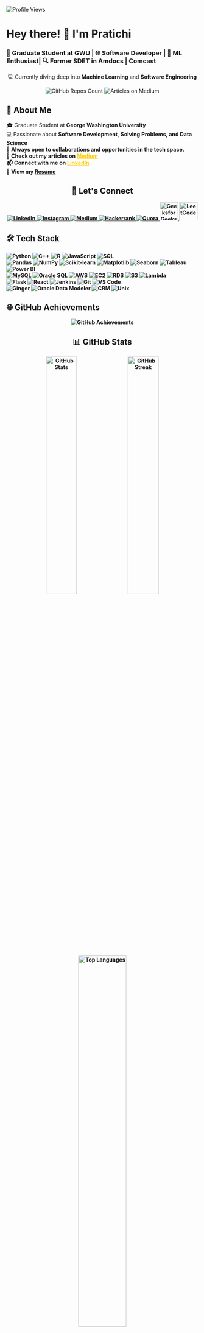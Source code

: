 ![Profile Views](https://shields.io/badge/dynamic/json?url=https://api.github.com/users/FnuPratichi&query=$.public_repos&label=Profile%20Views&color=blue)

<h1><strong>Hey there! 👋 I'm Pratichi</strong></h1>
<h3>🚀 Graduate Student at GWU | 🌐 Software Developer | 🤖 ML Enthusiast| 🔍 Former SDET in Amdocs | Comcast </h3>
<p align="center">💻 Currently diving deep into <strong>Machine Learning</strong> and <strong>Software Engineering</strong></p>


<div class="badge" align="center">
    <img src="https://shields.io/badge/dynamic/json?url=https://api.github.com/users/FnuPratichi&query=$.public_repos&label=GitHub%20Repos&color=blue" alt="GitHub Repos Count"/>
    <img src="https://img.shields.io/badge/Articles%20on-Medium-%2312100E.svg?logo=medium&color=blue" alt="Articles on Medium"/>
</div>





<h2>🌟 About Me</h2>
<p align="left">
    🎓 Graduate Student at <strong>George Washington University</strong><br>
    💻 Passionate about <strong>Software Development</strong>,  <strong>Solving Problems<strong>, and <strong>Data Science</strong><br>
    🤝 Always open to collaborations and opportunities in the tech space.<br>
    📝 Check out my articles on <a href="https://medium.com/@pratichi3" target="_blank" style="color: #ffcc00;">Medium</a><br>
    📬 Connect with me on <a href="https://www.linkedin.com/in/pratichi11/" target="_blank" style="color: #ffcc00;">LinkedIn</a><br>
    📄 View my <a href="https://drive.google.com/file/d/1HEN1bSbsGOmLCcraWxoHo3VanupZ5Y3Y/view?usp=drive_link">Resume</a>
</p>

<h2 align="center">🔗 Let's Connect</h2>
<div align="center" class="social-links">
    <a href="https://www.linkedin.com/in/pratichi11/" target="blank">
        <img src="https://img.icons8.com/color/48/000000/linkedin.png" alt="LinkedIn"/>
    </a>
    <a href="https://www.instagram.com/pratichi_02/" target="blank">
        <img src="https://img.icons8.com/color/48/000000/instagram-new.png" alt="Instagram"/>
    </a>
    <a href="https://medium.com/@pratichi3" target="blank">
        <img src="https://img.icons8.com/color/48/000000/medium-monogram.png" alt="Medium"/>
    </a>
    <a href="https://www.hackerrank.com/profile/pratichi3" target="blank">
        <img src="https://img.icons8.com/external-tal-revivo-color-tal-revivo/48/000000/external-hackerrank-is-a-technology-company-that-focuses-on-competitive-programming-logo-color-tal-revivo.png" alt="Hackerrank"/>
    </a>
    <a href="https://www.quora.com/profile/Pratichi-11" target="blank">
        <img src="https://img.icons8.com/color/48/000000/quora.png" alt="Quora"/>
    </a>
    <a href="https://www.geeksforgeeks.org/user/noob_pratichi/" target="blank">
        <img src="https://upload.wikimedia.org/wikipedia/commons/4/43/GeeksforGeeks.svg" width="48" height="48" alt="GeeksforGeeks"/>
    </a>
    <a href="https://leetcode.com/u/prat_noob/" target="blank">
        <img src="https://upload.wikimedia.org/wikipedia/commons/1/19/LeetCode_logo_black.png" width="48" height="48" alt="LeetCode"/>
    </a>
    
</div>


<h2>🛠️ Tech Stack</h2>

<div>
    <div>
        <img src="https://img.shields.io/badge/-Python-blue?style=flat-square&logo=python" alt="Python"/>
        <img src="https://img.shields.io/badge/-C%2B%2B-blue?style=flat-square&logo=cplusplus" alt="C++"/>
        <img src="https://img.shields.io/badge/-R-blue?style=flat-square&logo=r" alt="R"/>
        <img src="https://img.shields.io/badge/-JavaScript-yellow?style=flat-square&logo=javascript" alt="JavaScript"/>
        <img src="https://img.shields.io/badge/-SQL-blue?style=flat-square&logo=mysql" alt="SQL"/>
    </div>

  <div>
        <img src="https://img.shields.io/badge/-Pandas-blue?style=flat-square&logo=pandas" alt="Pandas"/>
        <img src="https://img.shields.io/badge/-NumPy-blue?style=flat-square&logo=numpy" alt="NumPy"/>
        <img src="https://img.shields.io/badge/-Scikit%20Learn-blue?style=flat-square&logo=scikit-learn" alt="Scikit-learn"/>
        <img src="https://img.shields.io/badge/-Matplotlib-blue?style=flat-square&logo=matplotlib" alt="Matplotlib"/>
        <img src="https://img.shields.io/badge/-Seaborn-blue?style=flat-square&logo=seaborn" alt="Seaborn"/>
        <img src="https://img.shields.io/badge/-Tableau-blue?style=flat-square&logo=tableau" alt="Tableau"/>
        <img src="https://img.shields.io/badge/-Power%20BI-blue?style=flat-square&logo=powerbi" alt="Power BI"/>
    </div>

  <div>
        <img src="https://img.shields.io/badge/-MySQL-blue?style=flat-square&logo=mysql" alt="MySQL"/>
        <img src="https://img.shields.io/badge/-Oracle%20SQL-blue?style=flat-square&logo=oracle" alt="Oracle SQL"/>
        <img src="https://img.shields.io/badge/-AWS-blue?style=flat-square&logo=amazonaws" alt="AWS"/>
        <img src="https://img.shields.io/badge/-EC2-blue?style=flat-square&logo=amazonaws" alt="EC2"/>
        <img src="https://img.shields.io/badge/-RDS-blue?style=flat-square&logo=amazonaws" alt="RDS"/>
        <img src="https://img.shields.io/badge/-S3-blue?style=flat-square&logo=amazonaws" alt="S3"/>
        <img src="https://img.shields.io/badge/-Lambda-blue?style=flat-square&logo=amazonaws" alt="Lambda"/>
    </div>

  <div>
        <img src="https://img.shields.io/badge/-Flask-blue?style=flat-square&logo=flask" alt="Flask"/>
        <img src="https://img.shields.io/badge/-React.js-blue?style=flat-square&logo=react" alt="React"/>
        <img src="https://img.shields.io/badge/-Jenkins-blue?style=flat-square&logo=jenkins" alt="Jenkins"/>
        <img src="https://img.shields.io/badge/-Git-blue?style=flat-square&logo=git" alt="Git"/>
        <img src="https://img.shields.io/badge/-VS%20Code-blue?style=flat-square&logo=visualstudiocode" alt="VS Code"/>
    </div>

  <div>
        <img src="https://img.shields.io/badge/-Ginger-blue?style=flat-square&logo=ginger" alt="Ginger"/>
        <img src="https://img.shields.io/badge/-Oracle%20Data%20Modeler-blue?style=flat-square&logo=oracle" alt="Oracle Data Modeler"/>
        <img src="https://img.shields.io/badge/-CRM-blue?style=flat-square&logo=crm" alt="CRM"/>
        <img src="https://img.shields.io/badge/-Unix-blue?style=flat-square&logo=unix" alt="Unix"/>
    </div>
</div>


<h2>🌐 GitHub Achievements</h2>
<p align="center">
    <img src="https://github-profile-trophy.vercel.app/?username=FnuPratichi&theme=dark" alt="GitHub Achievements" />
</p>

<h2 align="center">📊 GitHub Stats</h2>
<p align="center">
    <img src="https://github-readme-stats.vercel.app/api?username=FnuPratichi&show_icons=true&theme=radical" alt="GitHub Stats" style="width: 40%; min-width: 200px; margin-right: 10px;"/>
    <img src="https://github-readme-streak-stats.herokuapp.com/?user=FnuPratichi&theme=radical" alt="GitHub Streak" style="width: 40%; min-width: 200px;"/>
</p>
<p align="center">
    <img src="https://github-readme-stats.vercel.app/api/top-langs?username=FnuPratichi&show_icons=true&locale=en&layout=compact&theme=radical" alt="Top Languages" style="width: 50%; min-width: 25px;"/>
</p>
<br>


